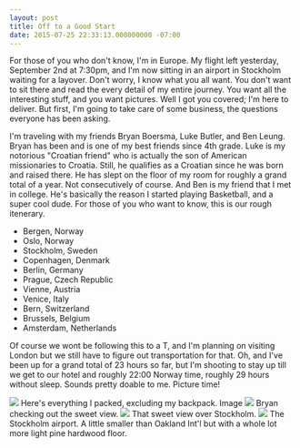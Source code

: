 ```yaml
---
layout: post
title: Off to a Good Start
date: 2015-07-25 22:33:13.000000000 -07:00
---
```

For those of you who don't know, I'm in Europe. My flight left yesterday, September 2nd at 7:30pm, and I'm now sitting in an airport in Stockholm waiting for a layover. Don't worry, I know what you all want. You don't want to sit there and read the every detail of my entire journey. You want all the interesting stuff, and you want pictures. Well I got you covered; I'm here to deliver. But first, I'm going to take care of some business, the questions everyone has been asking.

I'm traveling with my friends Bryan Boersma, Luke Butler, and Ben Leung. Bryan has been and is one of my best friends since 4th grade. Luke is my notorious "Croatian friend" who is actually the son of American missionaries to Croatia. Still, he qualifies as a Croatian since he was born and raised there. He has slept on the floor of my room for roughly a grand total of a year. Not consecutively of course. And Ben is my friend that I met in college. He's basically the reason I started playing Basketball, and a super cool dude. For those of you who want to know, this is our rough itenerary.

- Bergen, Norway
- Oslo, Norway
- Stockholm, Sweden
- Copenhagen, Denmark
- Berlin, Germany
- Prague, Czech Republic
- Vienne, Austria
- Venice, Italy
- Bern, Switzerland
- Brussels, Belgium
- Amsterdam, Netherlands

Of course we wont be following this to a T, and I'm planning on visiting London but we still have to figure out transportation for that. Oh, and I've been up for a grand total of 23 hours so far, but I'm shooting to stay up till we get to our hotel and roughly 22:00 Norway time, roughly 29 hours without sleep. Sounds pretty doable to me. Picture time!

![](http://i.imgur.com/YcaPQyN.jpg)
Here's everything I packed, excluding my backpack.
Image 
![](http://i.imgur.com/JH5emPC.jpg)
Bryan checking out the sweet view.
![](http://i.imgur.com/TKrHZ8i.jpg)
That sweet view over Stockholm.
![](http://i.imgur.com/u8vLVzN.jpg)
The Stockholm airport. A little smaller than Oakland Int'l but with a whole lot more light pine hardwood floor.
